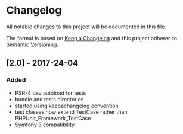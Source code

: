Changelog
=========

All notable changes to this project will be documented in this file.

The format is based on [Keep a Changelog](http://keepachangelog.com/)
and this project adheres to [Semantic Versioning](http://semver.org/).

## [2.0] - 2017-24-04
### Added
- PSR-4 dev autoload for tests
- bundle and tests directories
- started using keepachangelog convention
- test classes now extend TestCase rather than PHPUnit_Framework_TestCase
- Symfony 3 compatibility